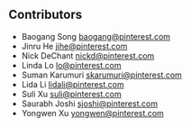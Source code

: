 Contributors
------------

* Baogang Song <baogang@pinterest.com>
* Jinru He <jihe@pinterest.com>
* Nick DeChant <nickd@pinterest.com>
* Linda Lo <lo@pinterest.com>
* Suman Karumuri <skarumuri@pinterest.com>
* Lida Li <lidali@pinterest.com>
* Suli Xu <suli@pinterest.com>
* Saurabh Joshi <sjoshi@pinterest.com>
* Yongwen Xu <yongwen@pinterest.com>
